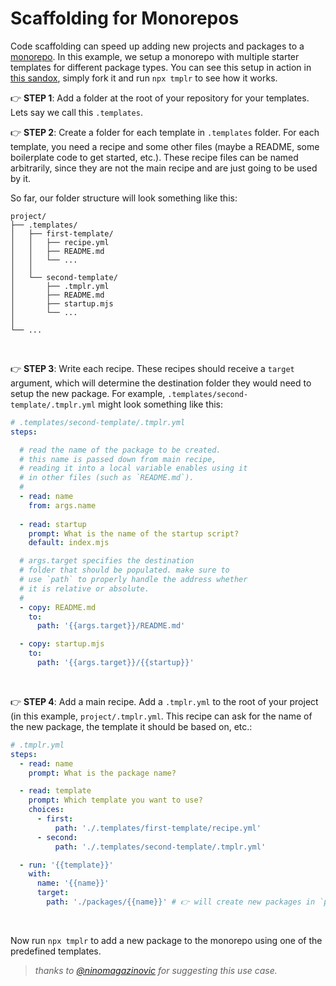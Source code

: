# Scaffolding for Monorepos

Code scaffolding can speed up adding new projects and packages to a [monorepo](https://en.wikipedia.org/wiki/Monorepo). In this example, we setup a monorepo with multiple starter templates for different package types. You can see this setup in action in [this sandox](https://codesandbox.io/p/sandbox/tmplr-monorepo-setup-39z54r?file=%2Ftemplates%2Fsecond-template%2F.tmplr.yml%3A6%2C39), simply fork it and run `npx tmplr` to see how it works.

👉 **STEP 1**: Add a folder at the root of your repository for your templates. Lets say we call this `.templates`.

👉 **STEP 2**: Create a folder for each template in `.templates` folder. For each template, you need a recipe and some other files (maybe a README, some boilerplate code to get started, etc.). These recipe files can be named arbitrarily, since they are not the main recipe and are just going to be used by it.

So far, our folder structure will look something like this:

```
project/
├── .templates/
│   ├── first-template/
│   │   ├── recipe.yml
│   │   ├── README.md
│   │   └── ...
│   │
│   └── second-template/
│       ├── .tmplr.yml
│       ├── README.md
│       ├── startup.mjs
│       └── ...
│
└── ...
```

<br>

👉 **STEP 3**: Write each recipe. These recipes should receive a `target` argument, which will determine the destination folder they would need to setup the new package. For example, `.templates/second-template/.tmplr.yml` might look something like this:

```yml
# .templates/second-template/.tmplr.yml
steps:

  # read the name of the package to be created.
  # this name is passed down from main recipe,
  # reading it into a local variable enables using it
  # in other files (such as `README.md`).
  #
  - read: name
    from: args.name
    
  - read: startup
    prompt: What is the name of the startup script?
    default: index.mjs

  # args.target specifies the destination
  # folder that should be populated. make sure to
  # use `path` to properly handle the address whether
  # it is relative or absolute.
  #
  - copy: README.md
    to:
      path: '{{args.target}}/README.md'

  - copy: startup.mjs
    to:
      path: '{{args.target}}/{{startup}}'
```

<br>

👉 **STEP 4**: Add a main recipe. Add a `.tmplr.yml` to the root of your project (in this example, `project/.tmplr.yml`. This recipe can ask for the name of the new package, the template it should be based on, etc.:

```yml
# .tmplr.yml
steps:
  - read: name
    prompt: What is the package name?

  - read: template
    prompt: Which template you want to use?
    choices:
      - first:
          path: './.templates/first-template/recipe.yml'
      - second:
          path: './.templates/second-template/.tmplr.yml'

  - run: '{{template}}'
    with:
      name: '{{name}}'
      target:
        path: './packages/{{name}}' # 👉 will create new packages in `packages` folder.
```

<br>

Now run `npx tmplr` to add a new package to the monorepo using one of the predefined templates.

> _thanks to [@ninomagazinovic](https://github.com/ninomagazinovic) for suggesting this use case._

<br><br>


